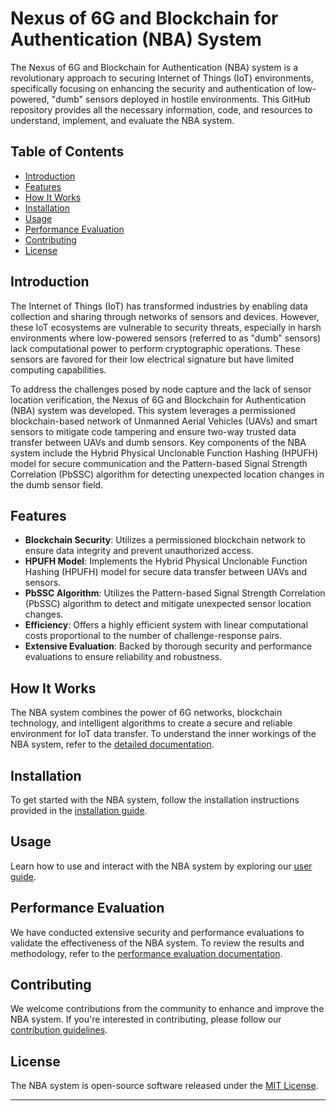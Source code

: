 # Nexus of 6G and Blockchain for Authentication (NBA) System


The Nexus of 6G and Blockchain for Authentication (NBA) system is a revolutionary approach to securing Internet of Things (IoT) environments, specifically focusing on enhancing the security and authentication of low-powered, "dumb" sensors deployed in hostile environments. This GitHub repository provides all the necessary information, code, and resources to understand, implement, and evaluate the NBA system.

## Table of Contents

- [Introduction](#introduction)
- [Features](#features)
- [How It Works](#how-it-works)
- [Installation](#installation)
- [Usage](#usage)
- [Performance Evaluation](#performance-evaluation)
- [Contributing](#contributing)
- [License](#license)

## Introduction

The Internet of Things (IoT) has transformed industries by enabling data collection and sharing through networks of sensors and devices. However, these IoT ecosystems are vulnerable to security threats, especially in harsh environments where low-powered sensors (referred to as "dumb" sensors) lack computational power to perform cryptographic operations. These sensors are favored for their low electrical signature but have limited computing capabilities.

To address the challenges posed by node capture and the lack of sensor location verification, the Nexus of 6G and Blockchain for Authentication (NBA) system was developed. This system leverages a permissioned blockchain-based network of Unmanned Aerial Vehicles (UAVs) and smart sensors to mitigate code tampering and ensure two-way trusted data transfer between UAVs and dumb sensors. Key components of the NBA system include the Hybrid Physical Unclonable Function Hashing (HPUFH) model for secure communication and the Pattern-based Signal Strength Correlation (PbSSC) algorithm for detecting unexpected location changes in the dumb sensor field.

## Features

- **Blockchain Security**: Utilizes a permissioned blockchain network to ensure data integrity and prevent unauthorized access.
- **HPUFH Model**: Implements the Hybrid Physical Unclonable Function Hashing (HPUFH) model for secure data transfer between UAVs and sensors.
- **PbSSC Algorithm**: Utilizes the Pattern-based Signal Strength Correlation (PbSSC) algorithm to detect and mitigate unexpected sensor location changes.
- **Efficiency**: Offers a highly efficient system with linear computational costs proportional to the number of challenge-response pairs.
- **Extensive Evaluation**: Backed by thorough security and performance evaluations to ensure reliability and robustness.

## How It Works

The NBA system combines the power of 6G networks, blockchain technology, and intelligent algorithms to create a secure and reliable environment for IoT data transfer. To understand the inner workings of the NBA system, refer to the [detailed documentation](docs/overview.md).

## Installation

To get started with the NBA system, follow the installation instructions provided in the [installation guide](docs/installation.md).

## Usage

Learn how to use and interact with the NBA system by exploring our [user guide](docs/usage.md).

## Performance Evaluation

We have conducted extensive security and performance evaluations to validate the effectiveness of the NBA system. To review the results and methodology, refer to the [performance evaluation documentation](docs/performance-evaluation.md).

## Contributing

We welcome contributions from the community to enhance and improve the NBA system. If you're interested in contributing, please follow our [contribution guidelines](CONTRIBUTING.md).

## License

The NBA system is open-source software released under the [MIT License](LICENSE).

---
